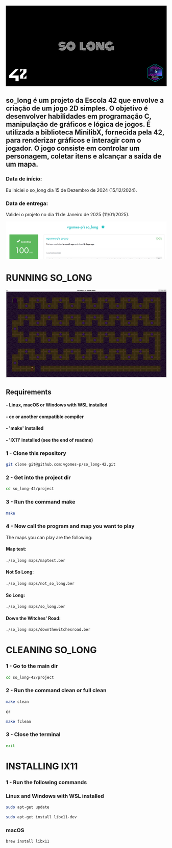 ![cover](images/cover-so_long.png)
## so_long é um projeto da Escola 42 que envolve a criação de um jogo 2D simples. O objetivo é desenvolver habilidades em programação C, manipulação de gráficos e lógica de jogos. É utilizada a biblioteca MinilibX, fornecida pela 42, para renderizar gráficos e interagir com o jogador. O jogo consiste em controlar um personagem, coletar itens e alcançar a saída de um mapa.

### Data de início:
Eu iniciei o so_long dia 15 de Dezembro de 2024 (15/12/2024).
### Data de entrega:
Validei o projeto no dia 11 de Janeiro de 2025 (11/01/2025).

![print_intra](images/so_long.png)

# RUNNING SO_LONG
![print_so_long](images/so_long_game.png)
## Requirements
#### - Linux, macOS or Windows with WSL installed
#### - cc or another compatible compiler
#### - 'make' installed
#### - 'lX11' installed (see the end of readme)
### 1 - Clone this repository
```bash
git clone git@github.com:vgomes-p/so_long-42.git
```

### 2 - Get into the project dir
```bash
cd so_long-42/project
```

### 3 - Run the command make
```bash
make
```

### 4 - Now call the program and map you want to play
The maps you can play are the following:
#### Map test:
```bash
./so_long maps/maptest.ber
```
#### Not So Long:
```bash
./so_long maps/not_so_long.ber
```
#### So Long:
```bash
./so_long maps/so_long.ber
```
#### Down the Witches' Road:
```bash
./so_long maps/downthewitchesroad.ber
```

# CLEANING SO_LONG
### 1 - Go to the main dir
```bash
cd so_long-42/project
```
### 2 - Run the command clean or full clean
```bash
make clean
```
or
```bash
make fclean
```

### 3 - Close the terminal
```bash
exit
```
# INSTALLING lX11
### 1 - Run the following commands
### Linux and Windows with WSL installed
```bash
sudo apt-get update
```
```bash
sudo apt-get install libx11-dev
```
### macOS
```bash
brew install libx11
```